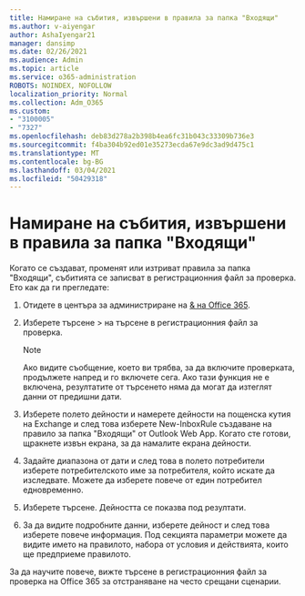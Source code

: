 ```yaml
---
title: Намиране на събития, извършени в правила за папка "Входящи"
ms.author: v-aiyengar
author: AshaIyengar21
manager: dansimp
ms.date: 02/26/2021
ms.audience: Admin
ms.topic: article
ms.service: o365-administration
ROBOTS: NOINDEX, NOFOLLOW
localization_priority: Normal
ms.collection: Adm_O365
ms.custom:
- "3100005"
- "7327"
ms.openlocfilehash: deb83d278a2b398b4ea6fc31b043c33309b736e3
ms.sourcegitcommit: f4ba304b92ed01e35273ecda67e9dc3ad9d475c1
ms.translationtype: MT
ms.contentlocale: bg-BG
ms.lasthandoff: 03/04/2021
ms.locfileid: "50429318"
---
```

# <a name="find-events-performed-on-inbox-rules"></a>Намиране на събития, извършени в правила за папка "Входящи"

Когато се създават, променят или изтриват правила за папка "Входящи", събитията се записват в регистрационния файл за проверка. Ето как да ги прегледате:

1. Отидете в центъра за администриране на [& на Office 365](https://go.microsoft.com/fwlink/p/?linkid=2077143).
1. Изберете търсене > на търсене в регистрационния файл за проверка.

    > [!NOTE]
    > Ако видите съобщение, което ви трябва, за да включите проверката, продължете напред и го включете сега. Ако тази функция не е включена, резултатите от търсенето няма да могат да изтеглят данни от предишни дати.
1. Изберете полето дейности и намерете дейности на пощенска кутия на Exchange и след това изберете New-InboxRule създаване на правило за папка "Входящи" от Outlook Web App. Когато сте готови, щракнете извън екрана, за да намалите екрана дейности.
1. Задайте диапазона от дати и след това в полето потребители изберете потребителското име за потребителя, който искате да изследвате. Можете да изберете повече от един потребител едновременно.
1. Изберете търсене. Дейността се показва под резултати.
1. За да видите подробните данни, изберете дейност и след това изберете повече информация. Под секцията параметри можете да видите името на правилото, набора от условия и действията, които ще предприеме правилото.

За да научите повече, вижте търсене в регистрационния файл за проверка на Office 365 за отстраняване на често срещани сценарии.